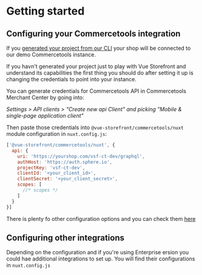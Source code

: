 # Getting started


## Configuring your Commercetools integration

If you [generated your project from our CLI](/general/getting-started.html) your shop will be connected to our demo Commercetools instance.

If you havn't generated your project just to play with Vue Storefront and understand its capabilities the first thing you should do after setting it up is changing the credentials to point into your instance.

You can generate credentials for Commercetools API in Commercetools Merchant Center by going into:

_Settings > API clients > "Create new api Client" and picking "Mobile & single-page application client"_

Then paste those credentials into `@vue-storefront/commercetools/nuxt` module configuration in `nuxt.config.js`:

```js
['@vue-storefront/commercetools/nuxt', {
  api: {
    uri: 'https://yourshop.com/vsf-ct-dev/graphql',
    authHost: 'https://auth.sphere.io',
    projectKey: 'vsf-ct-dev',
    clientId: '<your_client_id>',
    clientSecret: '<your_client_secret>',
    scopes: [
      //* scopes */
    ]
  }
}]
```

There is plenty fo other configuration options and you can check them [here](./configuration.md)

## Configuring other integrations

Depending on the configuration and if you're using Enterprise ersion you could hae additional integrations to set up. You will find their configurations in `nuxt.config.js`

